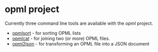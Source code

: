 
opml project
============

Currently three command line tools are available with the 
_opml_ project.

+ [opmlsort](opmlsort.html) - for sorting OPML lists
+ [opmlcat](opmlcat.html) - for joining two (or more) OPML files.
+ [opml2json](opml2json.html) - for transforming an OPML file into a JSON document

